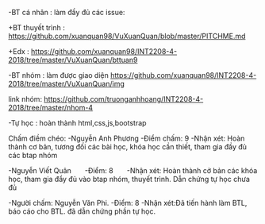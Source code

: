 -BT cá nhân : làm đầy đủ các issue:

+BT thuyết trình :
https://github.com/xuanquan98/VuXuanQuan/blob/master/PITCHME.md

+Edx :
https://github.com/xuanquan98/INT2208-4-2018/tree/master/VuXuanQuan/bttuan9


-BT nhóm : làm được giao diện
https://github.com/xuanquan98/INT2208-4-2018/tree/master/VuXuanQuan/img

link nhóm: https://github.com/truonganhhoang/INT2208-4-2018/tree/master/nhom-4

-Tự học : hoàn thành html,css,js,bootstrap 

Chấm điềm chéo:
-Nguyễn Anh Phương
-Điểm chấm: 9
-Nhận xét: Hoàn thành cơ bản, tương đối các bài học, khóa học cần thiết, tham gia đầy đủ các btap nhóm


-Nguyễn Viết Quân
       -Điểm: 8
       -Nhận xét: Hoàn thành cở bản các khóa học, tham gia đầy đủ vào btap nhóm, thuyết trình. Dẫn chứng tự học chưa đủ 

-Người chấm: Nguyễn Văn Phi.
-Điểm: 8
-Nhận xét:Đã tiến hành làm BTL, báo cáo cho BTL. đã dẫn chứng phần tự học.

